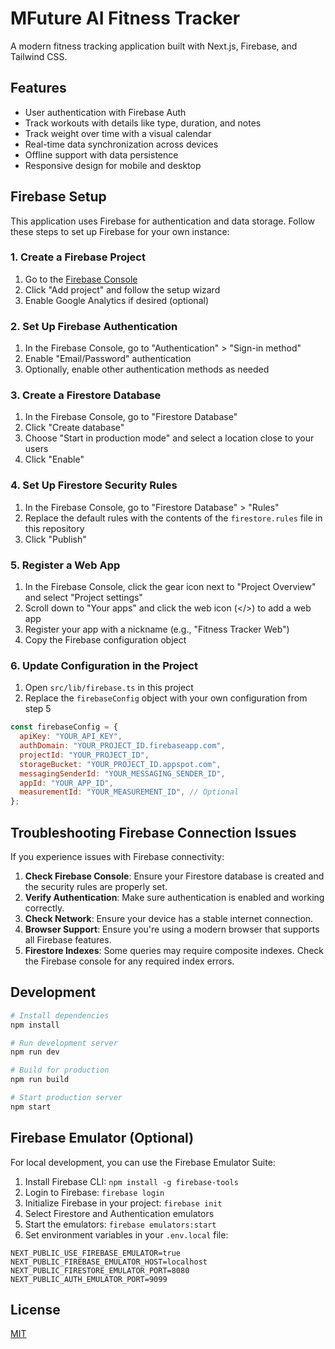 # MFuture AI Fitness Tracker

A modern fitness tracking application built with Next.js, Firebase, and Tailwind CSS.

## Features

- User authentication with Firebase Auth
- Track workouts with details like type, duration, and notes
- Track weight over time with a visual calendar
- Real-time data synchronization across devices
- Offline support with data persistence
- Responsive design for mobile and desktop

## Firebase Setup

This application uses Firebase for authentication and data storage. Follow these steps to set up Firebase for your own instance:

### 1. Create a Firebase Project

1. Go to the [Firebase Console](https://console.firebase.google.com/)
2. Click "Add project" and follow the setup wizard
3. Enable Google Analytics if desired (optional)

### 2. Set Up Firebase Authentication

1. In the Firebase Console, go to "Authentication" > "Sign-in method"
2. Enable "Email/Password" authentication
3. Optionally, enable other authentication methods as needed

### 3. Create a Firestore Database

1. In the Firebase Console, go to "Firestore Database"
2. Click "Create database"
3. Choose "Start in production mode" and select a location close to your users
4. Click "Enable"

### 4. Set Up Firestore Security Rules

1. In the Firebase Console, go to "Firestore Database" > "Rules"
2. Replace the default rules with the contents of the `firestore.rules` file in this repository
3. Click "Publish"

### 5. Register a Web App

1. In the Firebase Console, click the gear icon next to "Project Overview" and select "Project settings"
2. Scroll down to "Your apps" and click the web icon (</>) to add a web app
3. Register your app with a nickname (e.g., "Fitness Tracker Web")
4. Copy the Firebase configuration object

### 6. Update Configuration in the Project

1. Open `src/lib/firebase.ts` in this project
2. Replace the `firebaseConfig` object with your own configuration from step 5

```javascript
const firebaseConfig = {
  apiKey: "YOUR_API_KEY",
  authDomain: "YOUR_PROJECT_ID.firebaseapp.com",
  projectId: "YOUR_PROJECT_ID",
  storageBucket: "YOUR_PROJECT_ID.appspot.com",
  messagingSenderId: "YOUR_MESSAGING_SENDER_ID",
  appId: "YOUR_APP_ID",
  measurementId: "YOUR_MEASUREMENT_ID", // Optional
};
```

## Troubleshooting Firebase Connection Issues

If you experience issues with Firebase connectivity:

1. **Check Firebase Console**: Ensure your Firestore database is created and the security rules are properly set.
2. **Verify Authentication**: Make sure authentication is enabled and working correctly.
3. **Check Network**: Ensure your device has a stable internet connection.
4. **Browser Support**: Ensure you're using a modern browser that supports all Firebase features.
5. **Firestore Indexes**: Some queries may require composite indexes. Check the Firebase console for any required index errors.

## Development

```bash
# Install dependencies
npm install

# Run development server
npm run dev

# Build for production
npm run build

# Start production server
npm start
```

## Firebase Emulator (Optional)

For local development, you can use the Firebase Emulator Suite:

1. Install Firebase CLI: `npm install -g firebase-tools`
2. Login to Firebase: `firebase login`
3. Initialize Firebase in your project: `firebase init`
4. Select Firestore and Authentication emulators
5. Start the emulators: `firebase emulators:start`
6. Set environment variables in your `.env.local` file:

```
NEXT_PUBLIC_USE_FIREBASE_EMULATOR=true
NEXT_PUBLIC_FIREBASE_EMULATOR_HOST=localhost
NEXT_PUBLIC_FIRESTORE_EMULATOR_PORT=8080
NEXT_PUBLIC_AUTH_EMULATOR_PORT=9099
```

## License

[MIT](LICENSE)
